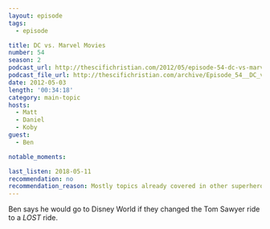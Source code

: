 ```yaml
---
layout: episode
tags:
  - episode

title: DC vs. Marvel Movies
number: 54
season: 2
podcast_url: http://thescifichristian.com/2012/05/episode-54-dc-vs-marvel-movies/
podcast_file_url: http://thescifichristian.com/archive/Episode_54__DC_vs__Marvel_Movies.mp3
date: 2012-05-03
length: '00:34:18'
category: main-topic
hosts:
  - Matt
  - Daniel
  - Koby
guest:
  - Ben

notable_moments:

last_listen: 2018-05-11
recommendation: no
recommendation_reason: Mostly topics already covered in other superhero episodes.
---
```

Ben says he would go to Disney World if they changed the Tom Sawyer ride to a <i class="work-title">LOST</i> ride.